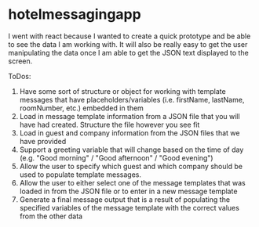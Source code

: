 # hotelmessagingapp

I went with react because I wanted to create a quick prototype and be able to see the data I am working with.
It will also be really easy to get the user manipulating the data once I am able to get the JSON text displayed to the screen.

ToDos:

1. Have some sort of structure or object for working with template messages that have placeholders/variables (i.e. firstName, lastName, roomNumber, etc.) embedded in them
2. Load in message template information from a JSON file that you will have had created. Structure the file however you see fit
3. Load in guest and company information from the JSON files that we have provided
4. Support a greeting variable that will change based on the time of day (e.g. "Good morning" / "Good afternoon" / "Good evening")
5. Allow the user to specify which guest and which company should be used to populate template messages.
6. Allow the user to either select one of the message templates that was loaded in from the JSON file or to enter in a new message
   template
7. Generate a final message output that is a result of populating the specified variables of the message template with the correct values
   from the other data
